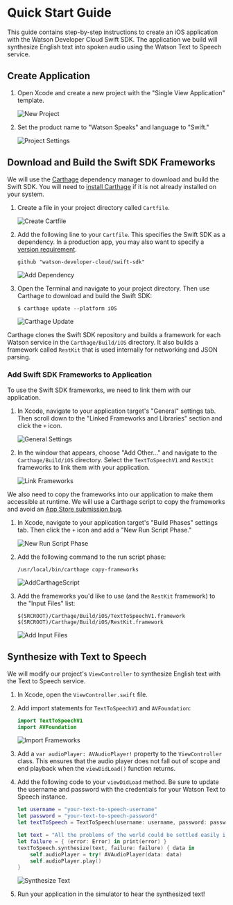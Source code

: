 # Quick Start Guide

This guide contains step-by-step instructions to create an iOS application with the Watson Developer Cloud Swift SDK. The application we build will synthesize English text into spoken audio using the Watson Text to Speech service.

## Create Application

1. Open Xcode and create a new project with the "Single View Application" template.

    ![New Project](quickstart-resources/01-NewProject.png?raw=true)

2. Set the product name to "Watson Speaks" and language to "Swift."
    
    ![Project Settings](quickstart-resources/02-ProjectSettings.png?raw=true)

## Download and Build the Swift SDK Frameworks

We will use the [Carthage](https://github.com/Carthage/Carthage) dependency manager to download and build the Swift SDK. You will need to [install Carthage](https://github.com/Carthage/Carthage#installing-carthage) if it is not already installed on your system.

1. Create a file in your project directory called `Cartfile`.

    ![Create Cartfile](quickstart-resources/03-CreateCartfile.png?raw=true)

2. Add the following line to your `Cartfile`. This specifies the Swift SDK as a dependency. In a production app, you may also want to specify a [version requirement](https://github.com/Carthage/Carthage/blob/master/Documentation/Artifacts.md#version-requirement).

    ```
    github "watson-developer-cloud/swift-sdk"
    ```

    ![Add Dependency](quickstart-resources/04-AddDependency.png?raw=true)

3. Open the Terminal and navigate to your project directory. Then use Carthage to download and build the Swift SDK:

    ```
    $ carthage update --platform iOS
    ```

    ![Carthage Update](quickstart-resources/05-CarthageUpdate.png?raw=true)

Carthage clones the Swift SDK repository and builds a framework for each Watson service in the `Carthage/Build/iOS` directory. It also builds a framework called `RestKit` that is used internally for networking and JSON parsing.

### Add Swift SDK Frameworks to Application

To use the Swift SDK frameworks, we need to link them with our application.

1. In Xcode, navigate to your application target's "General" settings tab. Then scroll down to the "Linked Frameworks and Libraries" section and click the `+` icon.

    ![General Settings](quickstart-resources/06-GeneralSettings.png?raw=true)

2. In the window that appears, choose "Add Other..." and navigate to the `Carthage/Build/iOS` directory. Select the `TextToSpeechV1` and `RestKit` frameworks to link them with your application.

    ![Link Frameworks](quickstart-resources/07-LinkFrameworks.png?raw=true)

We also need to copy the frameworks into our application to make them accessible at runtime. We will use a Carthage script to copy the frameworks and avoid an [App Store submission bug](http://www.openradar.me/radar?id=6409498411401216).

1. In Xcode, navigate to your application target's "Build Phases" settings tab. Then click the `+` icon and add a "New Run Script Phase."

    ![New Run Script Phase](quickstart-resources/09-NewRunScriptPhase.png?raw=true)

2. Add the following command to the run script phase:

    ```
    /usr/local/bin/carthage copy-frameworks
    ```

    ![AddCarthageScript](quickstart-resources/10-AddCarthageScript.png?raw=true)

4. Add the frameworks you'd like to use (and the `RestKit` framework) to the "Input Files" list:

    ```
    $(SRCROOT)/Carthage/Build/iOS/TextToSpeechV1.framework
    $(SRCROOT)/Carthage/Build/iOS/RestKit.framework
    ```

    ![Add Input Files](quickstart-resources/11-AddInputFiles.png?raw=true)

## Synthesize with Text to Speech

We will modify our project's `ViewController` to synthesize English text with the Text to Speech service.

1. In Xcode, open the `ViewController.swift` file.

2. Add import statements for `TextToSpeechV1` and `AVFoundation`:

    ```swift
    import TextToSpeechV1
    import AVFoundation
    ```

    ![Import Frameworks](quickstart-resources/14-ImportFrameworks.png?raw=true)

3. Add a `var audioPlayer: AVAudioPlayer!` property to the `ViewController` class. This ensures that the audio player does not fall out of scope and end playback when the `viewDidLoad()` function returns.

4. Add the following code to your `viewDidLoad` method. Be sure to update the username and password with the credentials for your Watson Text to Speech instance.

    ```swift
    let username = "your-text-to-speech-username"
    let password = "your-text-to-speech-password"
    let textToSpeech = TextToSpeech(username: username, password: password)
    
    let text = "All the problems of the world could be settled easily if men were only willing to think."
    let failure = { (error: Error) in print(error) }
    textToSpeech.synthesize(text, failure: failure) { data in
        self.audioPlayer = try! AVAudioPlayer(data: data)
        self.audioPlayer.play()
    }
    ```

    ![Synthesize Text](quickstart-resources/15-SynthesizeText.png?raw=true)

5. Run your application in the simulator to hear the synthesized text!
